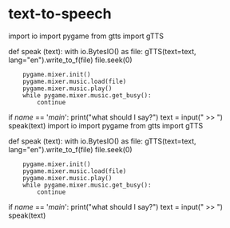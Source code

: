 # text-to-speech

import io
import pygame
from gtts import gTTS

def speak (text):
    with io.BytesIO() as file:
        gTTS(text=text, lang="en").write_to_f(file)
        file.seek(0)

        pygame.mixer.init()
        pygame.mixer.music.load(file)
        pygame.mixer.music.play()
        while pygame.mixer.music.get_busy():
            continue

if _name_ == '_main_':
    print("what should I say?")
    text = input("  >> ")
    speak(text)
import io
import pygame
from gtts import gTTS

def speak (text):
    with io.BytesIO() as file:
        gTTS(text=text, lang="en").write_to_f(file)
        file.seek(0)

        pygame.mixer.init()
        pygame.mixer.music.load(file)
        pygame.mixer.music.play()
        while pygame.mixer.music.get_busy():
            continue

if _name_ == '_main_':
    print("what should I say?")
    text = input("  >> ")
    speak(text)
